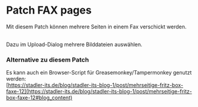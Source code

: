 # Patch FAX pages
Mit diesem Patch können mehrere Seiten in einem Fax verschickt werden.<br>
<br>

Dazu im Upload-Dialog mehrere Bilddateien auswählen.

### Alternative zu diesem Patch
Es kann auch ein Browser-Script für Greasemonkey/Tampermonkey genutzt werden:<br>
[https://stadler-its.de/blog/stadler-its-blog-1/post/mehrseitige-fritz-box-faxe-12](https://stadler-its.de/blog/stadler-its-blog-1/post/mehrseitige-fritz-box-faxe-12#blog_content)

